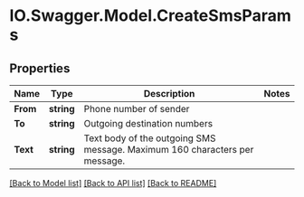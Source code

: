 # IO.Swagger.Model.CreateSmsParams
## Properties

Name | Type | Description | Notes
------------ | ------------- | ------------- | -------------
**From** | **string** | Phone number of sender | 
**To** | **string** | Outgoing destination numbers | 
**Text** | **string** | Text body of the outgoing SMS message. Maximum 160 characters per message. | 

[[Back to Model list]](../README.md#documentation-for-models) [[Back to API list]](../README.md#documentation-for-api-endpoints) [[Back to README]](../README.md)

